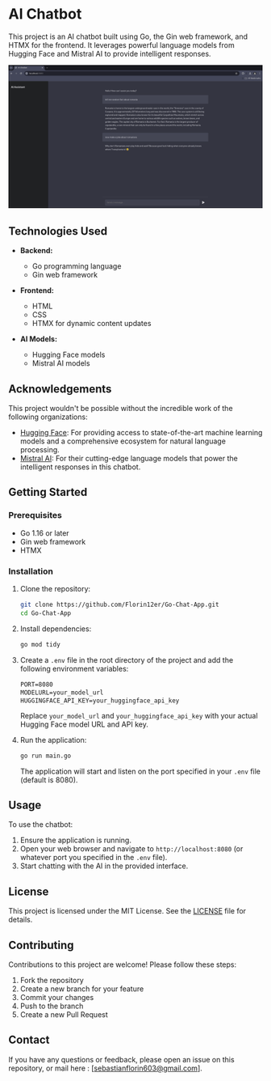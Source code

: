 # AI Chatbot

This project is an AI chatbot built using Go, the Gin web framework, and HTMX for the frontend. It leverages powerful language models from Hugging Face and Mistral AI to provide intelligent responses.

![Screenshot of the AI Chatbot](./static/screenshot.png)

## Technologies Used

- **Backend:**
  - Go programming language
  - Gin web framework

- **Frontend:**
  - HTML
  - CSS
  - HTMX for dynamic content updates

- **AI Models:**
  - Hugging Face models
  - Mistral AI models

## Acknowledgements

This project wouldn't be possible without the incredible work of the following organizations:

- [Hugging Face](https://huggingface.co/): For providing access to state-of-the-art machine learning models and a comprehensive ecosystem for natural language processing.
- [Mistral AI](https://mistral.ai/): For their cutting-edge language models that power the intelligent responses in this chatbot.

## Getting Started

### Prerequisites

- Go 1.16 or later
- Gin web framework
- HTMX

### Installation

1. Clone the repository:
    ```bash
    git clone https://github.com/Florin12er/Go-Chat-App.git 
    cd Go-Chat-App
    ```

2. Install dependencies:
    ```bash
    go mod tidy
    ```

3. Create a `.env` file in the root directory of the project and add the following environment variables:
    ```
    PORT=8080
    MODELURL=your_model_url
    HUGGINGFACE_API_KEY=your_huggingface_api_key
    ```
    Replace `your_model_url` and `your_huggingface_api_key` with your actual Hugging Face model URL and API key.

4. Run the application:
    ```bash
    go run main.go
    ```

   The application will start and listen on the port specified in your `.env` file (default is 8080).

## Usage

To use the chatbot:
1. Ensure the application is running.
2. Open your web browser and navigate to `http://localhost:8080` (or whatever port you specified in the `.env` file).
3. Start chatting with the AI in the provided interface.

## License

This project is licensed under the MIT License. See the [LICENSE](LICENSE) file for details.

## Contributing

Contributions to this project are welcome! Please follow these steps:
1. Fork the repository
2. Create a new branch for your feature
3. Commit your changes
4. Push to the branch
5. Create a new Pull Request

## Contact

If you have any questions or feedback, please open an issue on this repository, or mail here : [sebastianflorin603@gmail.com].


